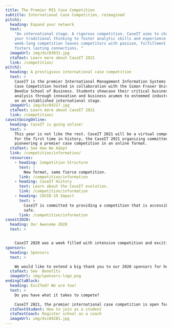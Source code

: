 ```yaml
---
title: The Premier MIS Case Competition
subtitle: International Case Competition, reimagined
pitch1:
  heading: Expand your network
  text:
    "An international stage. A rigorous competition. CaseIT aims to challenge
    your traditional thinking to foster analytic skills and experience. CaseIT’s
    week-long competition leaves competitors with passion, fulfillment, and
    fosters lasting connections. "
  imageUrl: img/dsc03831.jpg
  ctaText: Learn more about CaseIT 2021
  link: /competition/
pitch2:
  heading: A prestigious international case competition
  text: >
    CaseIT is the premier International Management Information Systems (MIS)
    Case Competition hosted in collaboration with the Simon Fraser University
    Beedie School of Business. Students showcase their critical business case
    analysis through innovation and business acumen to esteemed industry judges
    on an established international stage.
  imageUrl: img/dsc04227.jpg
  ctaText: Learn more about CaseIT 2021
  link: /competition/
caseitGoingOnline:
  heading: CaseIT is going online!
  text: >
    This year is not like the rest. CaseIT 2021 will be a virtual competition!
    For the first time in history, the CaseIT 2021 organizing committee will be
    pioneering a premier case competition in an online format.
  ctaText: See How We Adapt
  link: /competition/information/
  resources:
    - heading: Competition Structure
      text: |
        New format, same fierce competition.
      link: /competition/information
    - heading: CaseIT History
      text: Learn about the CaseIT evolution.
      link: /competition/information
    - heading: COVID-19 Impact
      text: >
        CaseIT is committed to providing a competition that is accessible and
        safe.
      link: /competition/information
caseit2020:
  heading: Our Awesome 2020
  text: >


    CaseIT 2020 was a week filled with intensive competition and exciting events. The premiere of our ExchangeIT event provided competitor engagement like never before. Students showcased their innovation and passion to esteemed industry judges with Indiana University taking first place.
sponsors:
  heading: Sponsors
  text: >

    We would like to extend a big thank you to our 2020 sponsors for helping us create a phenomenal event. Your involvement has helped CaseIT create connections and inspire learning and growth for 872 undergraduate competitors, representing 47 universities, and 19 countries since 2004.
  ctaText: See  Benefits
  imageUrl: img/sponsors-logo.png
endingCtaBlock:
  heading: ExcITed? We are too!
  text: >
    Do you have what it takes to compete? 

    CaseIT 2021, the premier international case competition is open for applications.
  ctaTextStudent: How to join as a student
  ctaTextCoach: Register school as a coach
  imageUrl: img/dsc04281.jpg
---
```

